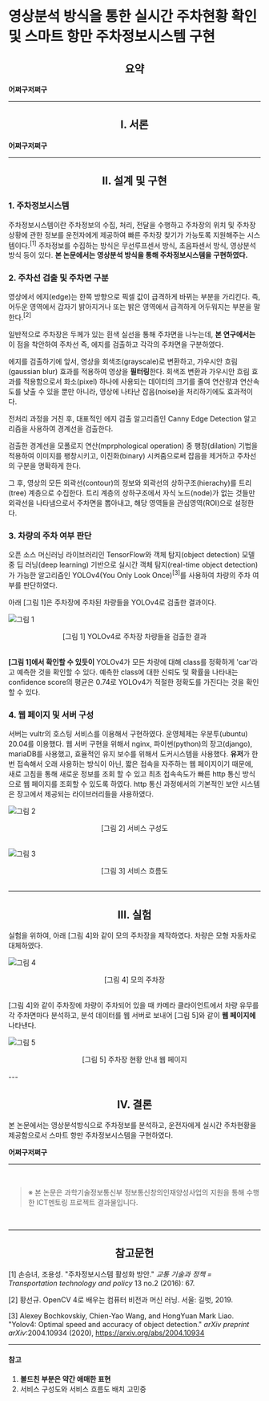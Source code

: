 # 영상분석 방식을 통한 실시간 주차현황 확인 및 스마트 항만 주차정보시스템 구현

## <center>요약</center>

**어쩌구저쩌구**

---

## <center><strong>I. 서론</strong></center>

**어쩌구저쩌구**

---

<!-- ## <center>관련 연구</center>
**어쩌구저쩌구**

--- -->

## <center><strong>II. 설계 및 구현</strong></center>

### 1. 주차정보시스템

주차정보시스템이란 주차정보의 수집, 처리, 전달을 수행하고 주차장의 위치 및 주차장 상황에 관한 정보를 운전자에게 제공하여 빠른 주차장 찾기가 가능토록 지원해주는 시스템이다.<sup>[1]</sup> 주차정보를 수집하는 방식은 무선루프센서 방식, 초음파센서 방식, 영상분석 방식 등이 있다. **본 논문에서는 영상분석 방식을 통해 주차정보시스템을 구현하였다.**

### 2. 주차선 검출 및 주차면 구분

영상에서 에지(edge)는 한쪽 방향으로 픽셀 값이 급격하게 바뀌는 부분을 가리킨다. 즉, 어두운 영역에서 갑자기 밝아지거나 또는 밝은 영역에서 급격하게 어두워지는 부분을 말한다.<sup>[2]</sup>

일반적으로 주차장은 두께가 있는 흰색 실선을 통해 주차면을 나누는데, **본 연구에서는** 이 점을 착안하여 주차선 즉, 에지를 검출하고 각각의 주차면을 구분하였다.

에지를 검출하기에 앞서, 영상을 회색조(grayscale)로 변환하고, 가우시안 흐림(gaussian blur) 효과를 적용하여 영상을 **필터링**한다. 회색조 변환과 가우시안 흐림 효과를 적용함으로서 화소(pixel) 하나에 사용되는 데이터의 크기를 줄여 연산량과 연산속도를 낮출 수 있을 뿐만 아니라, 영상에 나타난 잡음(noise)을 처리하기에도 효과적이다.

전처리 과정을 거친 후, 대표적인 에지 검출 알고리즘인 Canny Edge Detection 알고리즘을 사용하여 경계선을 검출한다.

검출한 경계선을 모폴로지 연산(mprphological operation) 중 팽창(dilation) 기법을 적용하여 이미지를 팽창시키고, 이진화(binary) 시켜줌으로써 잡음을 제거하고 주차선의 구분을 명확하게 한다.

그 후, 영상의 모든 외곽선(contour)의 정보와 외곽선의 상하구조(hierachy)를 트리(tree) 계층으로 수집한다. 트리 계층의 상하구조에서 자식 노드(node)가 없는 것들만 외곽선을 나타냄으로서 주차면을 뽑아내고, 해당 영역들을 관심영역(ROI)으로 설정한다.

### 3. 차량의 주차 여부 판단

오픈 소스 머신러닝 라이브러리인 TensorFlow와 객체 탐지(object detection) 모델 중 딥 러닝(deep learning) 기반으로 실시간 객체 탐지(real-time object detection)가 가능한 알고리즘인 YOLOv4(You Only Look Once)<sup>[3]</sup>를 사용하여 차량의 주차 여부를 판단하였다.

아래 [그림 1]은 주차장에 주차된 차량들을 YOLOv4로 검출한 결과이다.

![그림 1](https://raw.githubusercontent.com/oneonlee/where-cargo/main/2021_smart_contest/%EC%B2%A8%EB%B6%80%ED%8C%8C%EC%9D%BC/%EC%BD%94%EB%93%9C%20%EB%B6%84%EC%84%9D%20%EA%B2%B0%EA%B3%BC/%E1%84%8C%E1%85%A1%E1%84%83%E1%85%A9%E1%86%BC%E1%84%8E%E1%85%A1%E1%84%90%E1%85%A1%E1%86%B7%E1%84%8C%E1%85%B5%E1%84%8B%E1%85%A1%E1%86%AF%E1%84%80%E1%85%A9%E1%84%85%E1%85%B5%E1%84%8C%E1%85%B3%E1%86%B7-2.png)

<center>[그림 1] YOLOv4로 주차장 차량들을 검출한 결과</center>
<br>

**[그림 1]에서 확인할 수 있듯이** YOLOv4가 모든 차량에 대해 class를 정확하게 'car'라고 예측한 것을 확인할 수 있다. 예측한 class에 대한 신뢰도 및 확률을 나타내는 confidence score의 평균은 0.74로 YOLOv4가 적절한 정확도를 가진다는 것을 확인할 수 있다.

### 4. 웹 페이지 및 서버 구성

서버는 vultr의 호스팅 서비스를 이용해서 구현하였다. 운영체제는 우분투(ubuntu) 20.04를 이용했다. 웹 서버 구현을 위해서 nginx, 파이썬(python)의 장고(django), mariaDB를 사용했고, 효율적인 유지 보수를 위해서 도커시스템을 사용했다. **유저**가 한번 접속해서 오래 사용하는 방식이 아닌, 짧은 접속을 자주하는 웹 페이지이기 때문에, 새로 고침을 통해 새로운 정보를 조회 할 수 있고 최초 접속속도가 빠른 http 통신 방식으로 웹 페이지를 조회할 수 있도록 하였다. http 통신 과정에서의 기본적인 보안 시스템은 장고에서 제공되는 라이브러리들을 사용하였다.

![그림 2](https://raw.githubusercontent.com/oneonlee/where-cargo/main/2021_smart_contest/%EC%B2%A8%EB%B6%80%ED%8C%8C%EC%9D%BC/%EA%B5%AC%EC%84%B1%EB%8F%84%3A%ED%9D%90%EB%A6%84%EB%8F%84/%EC%84%9C%EB%B9%84%EC%8A%A4%20%EA%B5%AC%EC%84%B1%EB%8F%84.jpg)

<center>[그림 2] 서비스 구성도</center>
<br>

![그림 3](https://raw.githubusercontent.com/oneonlee/where-cargo/main/2021_smart_contest/%EC%B2%A8%EB%B6%80%ED%8C%8C%EC%9D%BC/%EA%B5%AC%EC%84%B1%EB%8F%84%3A%ED%9D%90%EB%A6%84%EB%8F%84/%EC%84%9C%EB%B9%84%EC%8A%A4%20%ED%9D%90%EB%A6%84%EB%8F%84.jpg)

<center>[그림 3] 서비스 흐름도</center>
<br>

---

## <center><strong>III. 실험</strong></center>

실험을 위하여, 아래 [그림 4]와 같이 모의 주차장을 제작하였다. 차량은 모형 자동차로 대체하였다.

![그림 4](https://github.com/oneonlee/where-cargo/blob/main/2021_smart_contest/%EC%B2%A8%EB%B6%80%ED%8C%8C%EC%9D%BC/%E1%84%8C%E1%85%AE%E1%84%8E%E1%85%A1%E1%84%8C%E1%85%A1%E1%86%BC2.png?raw=true)

<center>[그림 4] 모의 주차장</center>
<br>

[그림 4]와 같이 주차장에 차량이 주차되어 있을 때 카메라 클라이언트에서 차량 유무를 각 주차면마다 분석하고, 분석 데이터를 웹 서버로 보내어 [그림 5]와 같이 **웹 페이지에** 나타낸다.

![그림 5](https://github.com/oneonlee/where-cargo/blob/main/2021_smart_contest/%EC%B2%A8%EB%B6%80%ED%8C%8C%EC%9D%BC/%E1%84%8B%E1%85%B0%E1%86%B8.png?raw=true)

<center>[그림 5] 주차장 현황 안내 웹 페이지</center>
<br>
---

## <center><strong>IV. 결론</strong></center>

본 논문에서는 영상분석방식으로 주차정보를 분석하고, 운전자에게 실시간 주차현황을 제공함으로서 스마트 항만 주차정보시스템을 구현하였다.

**어쩌구저쩌구**

---

<br>

> ※ 본 논문은 과학기술정보통신부 정보통신창의인재양성사업의 지원을 통해 수행한 ICT멘토링 프로젝트 결과물입니다.

<br>

---

## <center><strong>참고문헌</strong></center>

[1] 손승녀, 조용성. "주차정보시스템 활성화 방안." _교통 기술과 정책 = Transportation technology and policy_ 13 no.2 (2016): 67.

[2] 황선규. OpenCV 4로 배우는 컴퓨터 비전과 머신 러닝. 서울: 길벗, 2019.

[3] Alexey Bochkovskiy, Chien-Yao Wang, and HongYuan Mark Liao. "Yolov4: Optimal speed and accuracy of object detection." _arXiv preprint arXiv_:2004.10934 (2020), https://arxiv.org/abs/2004.10934

---

#### 참고

1. **볼드친 부분은 약간 애매한 표현**
2. 서비스 구성도와 서비스 흐름도 배치 고민중
